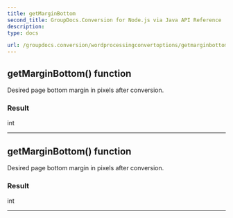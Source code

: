 ```yaml
---
title: getMarginBottom
second_title: GroupDocs.Conversion for Node.js via Java API Reference
description: 
type: docs

url: /groupdocs.conversion/wordprocessingconvertoptions/getmarginbottom/
---
```


## getMarginBottom()  function

 Desired page bottom margin in pixels after conversion.
 

### Result
int


---


## getMarginBottom()  function

 Desired page bottom margin in pixels after conversion.
 

### Result
int


---


